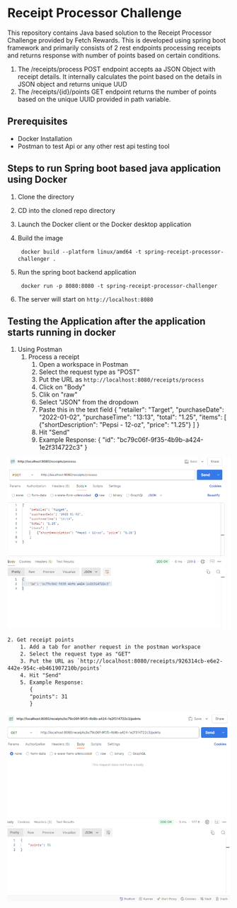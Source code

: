 # Receipt Processor Challenge

This repository contains Java based solution to the Receipt Processor Challenge  provided by Fetch Rewards. This is developed using spring boot framework and primarily consists of 2 rest endpoints processing receipts and returns response with number of points based on certain conditions.

1. The /receipts/process POST endpoint accepts aa JSON Object with receipt details. It internally calculates the point based on the details in JSON object and returns unique UUD
2. The /receipts/{id}/points GET endpoint returns the number of points based on the unique UUID provided in path variable.

## Prerequisites
- Docker Installation
- Postman to test Api or any other rest api testing tool

## Steps to run Spring boot based java application using Docker

1. Clone the directory
2. CD into the cloned repo directory
2. Launch the Docker client or the Docker desktop application
3. Build the image

        docker build --platform linux/amd64 -t spring-receipt-processor-challenger .

4. Run the spring boot backend application

        docker run -p 8080:8080 -t spring-receipt-processor-challenger

5. The server will start on `http://localhost:8080`


## Testing the Application after the application starts running in docker

1. Using Postman
    1. Process a receipt
        1. Open a workspace in Postman
        2. Select the request type as "POST"
        3. Put the URL as `http://localhost:8080/receipts/process`
        4. Click on "Body"
        5. Clik on "raw"
        6. Select "JSON" from the dropdown
        7. Paste this in the text field
           {
           "retailer": "Target",
           "purchaseDate": "2022-01-02",
           "purchaseTime": "13:13",
           "total": "1.25",
           "items": [
           {"shortDescription": "Pepsi - 12-oz", "price": "1.25"}
           ]
           }
        8. Hit "Send"
        9. Example Response:
           {
           "id": "bc79c06f-9f35-4b9b-a424-1e2f314722c3"
           }

![img.png](ReceiptsPostResponse.png)

    2. Get receipt points
        1. Add a tab for another request in the postman workspace
        2. Select the request type as "GET"
        3. Put the URL as `http://localhost:8080/receipts/926314cb-e6e2-442e-954c-eb461907210b/points`
        4. Hit "Send"
        5. Example Response:
           {
           "points": 31
           }


![img.png](PointsResponsePostman.png)
